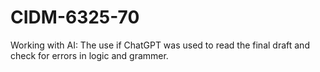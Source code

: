 # CIDM-6325-70


Working with AI:
The use if ChatGPT was used to read the final draft and check for errors in logic and grammer. 

